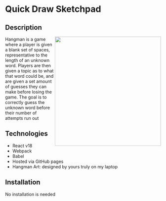 # Quick Draw Sketchpad

## Description

<img align="right" width=343 height=353 src="/assets/images/hangman-README.png">
<p align="left">Hangman is a game where a player is given a blank set of spaces,
representative to the length of an unknown word. Players are then
given a topic as to what that word could be, and are given a set
amount of guesses they can make before losing the game. The goal is
to correctly guess the unknown word before their number of attempts
run out</p>

## Technologies

- React v18
- Webpack
- Babel
- Hosted via GitHub pages
- Hangman Art: designed by yours truly on my laptop

## Installation

No installation is needed
